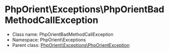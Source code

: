 PhpOrient\Exceptions\PhpOrientBadMethodCallException
===============






* Class name: PhpOrientBadMethodCallException
* Namespace: PhpOrient\Exceptions
* Parent class: [PhpOrient\Exceptions\PhpOrientException](PhpOrient-Exceptions-PhpOrientException.md)








